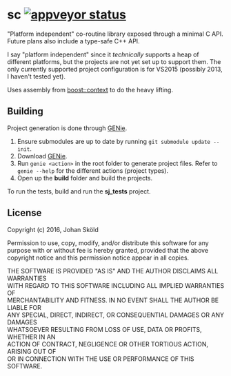 sc [![appveyor status](https://ci.appveyor.com/api/projects/status/github/rhoot/sc?branch=master&svg=true)](https://ci.appveyor.com/project/rhoot/sc/branch/master)
==

"Platform independent" co-routine library exposed through a minimal C API.
Future plans also include a type-safe C++ API.

I say "platform independent" since it *technically* supports a heap of
different platforms, but the projects are not yet set up to support them. The
only currently supported project configuration is for VS2015 (possibly 2013,
I haven't tested yet).

Uses assembly from [boost::context] to do the heavy lifting.

Building
--------

Project generation is done through [GENie].

1. Ensure submodules are up to date by running `git submodule update --init`.
2. Download [GENie].
3. Run `genie <action>` in the root folder to generate project files. Refer to
   `genie --help` for the different actions (project types).
4. Open up the **build** folder and build the projects.

To run the tests, build and run the **sj_tests** project.

License
-------

Copyright (c) 2016, Johan Sköld

Permission to use, copy, modify, and/or distribute this software for any  
purpose with or without fee is hereby granted, provided that the above  
copyright notice and this permission notice appear in all copies.

THE SOFTWARE IS PROVIDED "AS IS" AND THE AUTHOR DISCLAIMS ALL WARRANTIES  
WITH REGARD TO THIS SOFTWARE INCLUDING ALL IMPLIED WARRANTIES OF  
MERCHANTABILITY AND FITNESS. IN NO EVENT SHALL THE AUTHOR BE LIABLE FOR  
ANY SPECIAL, DIRECT, INDIRECT, OR CONSEQUENTIAL DAMAGES OR ANY DAMAGES  
WHATSOEVER RESULTING FROM LOSS OF USE, DATA OR PROFITS, WHETHER IN AN  
ACTION OF CONTRACT, NEGLIGENCE OR OTHER TORTIOUS ACTION, ARISING OUT OF  
OR IN CONNECTION WITH THE USE OR PERFORMANCE OF THIS SOFTWARE.

[GENie]:            https://github.com/bkaradzic/GENie      "bkaradzic/GENie"
[boost::context]:   https://github.com/boostorg/context     "boostorg/context"
